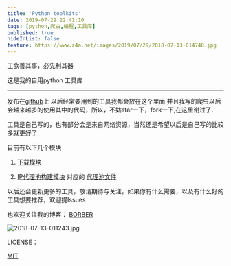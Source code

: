 ```yaml
---
title: 'Python toolkits'
date: 2019-07-29 22:41:10
tags: [python,爬虫,编程,工具库]
published: true
hideInList: false
feature: https://www.z4a.net/images/2019/07/29/2018-07-13-014748.jpg
---
```

工欲善其事，必先利其器

<!-- more -->

这是我的自用python 工具库

---



发布在[github](https://github.com/Borber/python-toolkits)上 以后经常要用到的工具我都会放在这个里面 并且我写的爬虫以后会越来越多的使用其中的代码，所以，不妨star一下，fork一下,在这里谢过了.

工具是自己写的，也有部分会是来自网络资源，当然还是希望以后是自己写的比较多就更好了

目前有以下几个模块

1. [下载模块](https://github.com/Borber/python-toolkits/blob/master/down_load.py) 

2. [IP代理池构建模块](https://github.com/Borber/python-toolkits/blob/master/ip_proxies.py) 对应的 [代理池文件](https://github.com/Borber/python-toolkits/blob/master/ips_pool.csv) 

以后还会更新更多的工具，敬请期待与关注，如果你有什么需要，以及有什么好的工具想要推荐，欢迎提Issues

也欢迎关注我的博客： [BORBER](https://borber.github.io) 

![2018-07-13-011243.jpg](https://www.z4a.net/images/2019/07/28/2018-07-13-011243.jpg)

LICENSE：

[MIT](https://github.com/Borber/python-toolkits/blob/master/LICENSE.md)